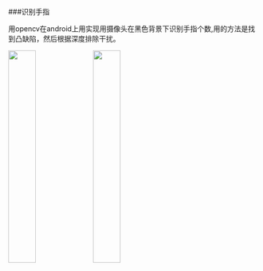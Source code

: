 ###识别手指

用opencv在android上用实现用摄像头在黑色背景下识别手指个数,用的方法是找到凸缺陷，然后根据深度排除干扰。



<img src="http://7xkl1b.com1.z0.glb.clouddn.com/counterFinger2.jpg" width="33%" height="33%"> <img src="http://7xkl1b.com1.z0.glb.clouddn.com/counterFinger5.jpg" width="33%" height="33%">
